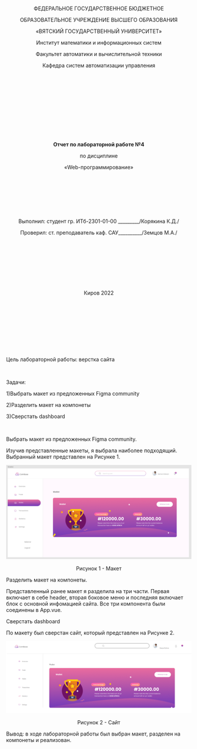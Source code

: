 <p align="center" >ФЕДЕРАЛЬНОЕ ГОСУДАРСТВЕННОЕ БЮДЖЕТНОЕ </p>
<p align="center">ОБРАЗОВАТЕЛЬНОЕ УЧРЕЖДЕНИЕ ВЫСШЕГО ОБРАЗОВАНИЯ</p>
<p align="center">«ВЯТСКИЙ ГОСУДАРСТВЕННЫЙ УНИВЕРСИТЕТ» </p>
<p align="center" >Институт математики и информационных систем</p>
<p align="center">Факультет автоматики и вычислительной техники</p>
<p align="center">Кафедра систем автоматизации управления</p>
<br>
<br>
<br>
<br>
<br>
<br>
<br>
<br>
<br>
<p align="center" ><strong><br>Отчет по лабораторной работе №4</br></strong></p>
<p align="center" >по дисциплине</p>
<p align="center" >«Web-программирование»</p>
<br>
<br>
<br>
<br>
<br>
<br>
<p align="center" >Выполнил: студент гр. ИТб-2301-01-00 _________/Корякина К.Д./</p>
<p align="center" >Проверил: ст. преподаватель каф. САУ__________/Земцов М.А./</p>
<br>
<br>
<br>
<br>
<br>
<br>
<br>
<p align="center">Киров 2022</p>
<br>
<br>
<br>
<br>
<br>
<br>
<br>
<br>
<p>Цель лабораторной работы: верстка сайта</p>
<br>
<p>Задачи:</p>
<p>1)Выбрать макет из предложенных Figma community</p>
<p>2)Разделить макет на компонеты</p>
<p>3)Сверстать dashboard</p>
<br>
<p>Выбрать макет из предложенных Figma community.</p>
<p>Изучив представленные макеты, я выбрала наиболее подходящий. Выбранный макет представлен на Рисунке 1.</p>

![a](2.png)

<p align="center">Рисунок 1 - Макет</p>
<p>Разделить макет на компонеты.</p>
<p>Представленный ранее макет я разделила на три части. Первая включает в себе header, вторая боковое меню и последняя включает блок с основной инфомацией сайта. Все три компонента были соединены в App.vue.</p>
<p>Сверстать dashboard</p>
<p>По макету был сверстан сайт, который представлен на Рисунке 2.</p>

![a](сайт.png)

<p align="center">Рисунок 2 - Сайт</p>

<p>Вывод: в ходе лабораторной работы был выбран макет, разделен на компонеты и реализован.</p>

